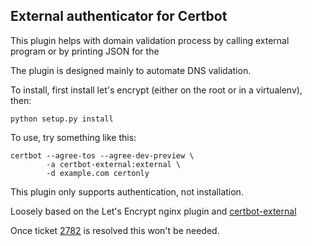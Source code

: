 ## External authenticator for Certbot

This plugin helps with domain validation process by calling external 
program or by printing JSON for the

The plugin is designed mainly to automate DNS validation.

To install, first install let's encrypt (either on the root or in a virtualenv),
then:

```
python setup.py install
```

To use, try something like this:

```
certbot --agree-tos --agree-dev-preview \
        -a certbot-external:external \
        -d example.com certonly
```

This plugin only supports authentication, not installation.

Loosely based on the Let's Encrypt nginx plugin and [certbot-external]

Once ticket [2782] is resolved this won't be needed. 

[certbot-external]: https://github.com/marcan/certbot-external
[2782]: https://github.com/certbot/certbot/issues/2782
